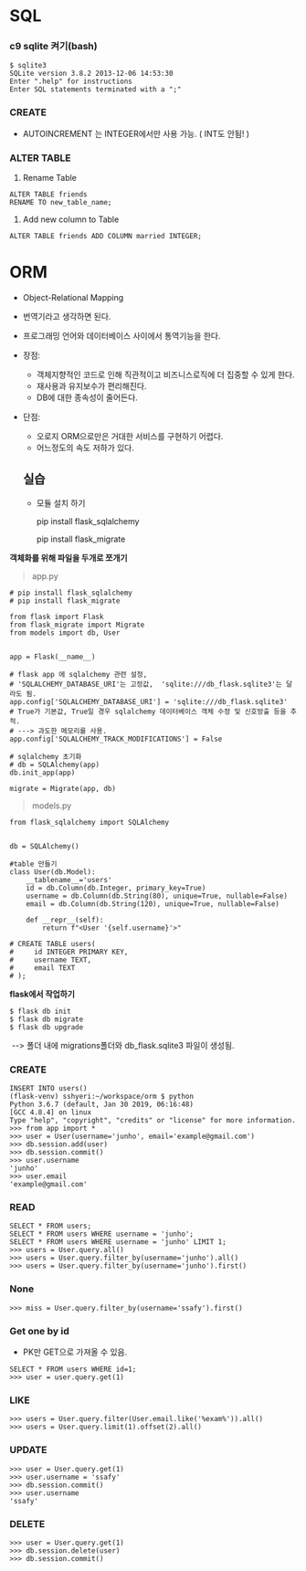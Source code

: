 # SQL

### c9 sqlite 켜기(bash)

```
$ sqlite3
SQLite version 3.8.2 2013-12-06 14:53:30
Enter ".help" for instructions
Enter SQL statements terminated with a ";"
```

### CREATE

- AUTOINCREMENT 는 INTEGER에서만 사용 가능. ( INT도 안됨! )

### ALTER TABLE

1. Rename Table

```
ALTER TABLE friends 
RENAME TO new_table_name;
```

1. Add new column to Table

```
ALTER TABLE friends ADD COLUMN married INTEGER;
```

# ORM

- Object-Relational Mapping

- 번역기라고 생각하면 된다.

- 프로그래밍 언어와 데이터베이스 사이에서 통역기능을 한다.

- 장점:

  - 객체지향적인 코드로 인해 직관적이고 비즈니스로직에 더 집중할 수 있게 한다.
  - 재사용과 유지보수가 편리해진다.
  - DB에 대한 종속성이 줄어든다.

- 단점:

  - 오로지 ORM으로만은 거대한 서비스를 구현하기 어렵다.
  - 어느정도의 속도 저하가 있다.

  ## 실습

  - 모듈 설치 하기

    pip install flask_sqlalchemy

    pip install flask_migrate

**객체화를 위해 파일을 두개로 쪼개기**

> app.py

```
# pip install flask_sqlalchemy
# pip install flask_migrate

from flask import Flask
from flask_migrate import Migrate
from models import db, User


app = Flask(__name__)

# flask app 에 sqlalchemy 관련 설정, 
# 'SQLALCHEMY_DATABASE_URI'는 고정값,  'sqlite:///db_flask.sqlite3'는 달라도 됨.
app.config['SQLALCHEMY_DATABASE_URI'] = 'sqlite:///db_flask.sqlite3' 
# True가 기본값, True일 경우 sqlalchemy 데이터베이스 객체 수정 및 신호방출 등을 추적.
# ---> 과도한 메모리를 사용.
app.config['SQLALCHEMY_TRACK_MODIFICATIONS'] = False

# sqlalchemy 초기화
# db = SQLAlchemy(app)
db.init_app(app)

migrate = Migrate(app, db)
```

> models.py

```
from flask_sqlalchemy import SQLAlchemy


db = SQLAlchemy()

#table 만들기
class User(db.Model):
    __tablename__='users'
    id = db.Column(db.Integer, primary_key=True)
    username = db.Column(db.String(80), unique=True, nullable=False)
    email = db.Column(db.String(120), unique=True, nullable=False)
    
    def __repr__(self):
        return f"<User '{self.username}'>" 
    
# CREATE TABLE users(
#     id INTEGER PRIMARY KEY,
#     username TEXT,
#     email TEXT
# );
```

**flask에서 작업하기**

```
$ flask db init
$ flask db migrate
$ flask db upgrade
```

​	--> 폴더 내에 migrations폴더와 db_flask.sqlite3 파일이 생성됨.

### CREATE

```
INSERT INTO users()
(flask-venv) sshyeri:~/workspace/orm $ python
Python 3.6.7 (default, Jan 30 2019, 06:16:48) 
[GCC 4.8.4] on linux
Type "help", "copyright", "credits" or "license" for more information.
>>> from app import *
>>> user = User(username='junho', email='example@gmail.com')
>>> db.session.add(user)
>>> db.session.commit()
>>> user.username
'junho'
>>> user.email
'example@gmail.com'
```

### READ

```
SELECT * FROM users;
SELECT * FROM users WHERE username = 'junho';
SELECT * FROM users WHERE username = 'junho' LIMIT 1;
>>> users = User.query.all()
>>> users = User.query.filter_by(username='junho').all()
>>> users = User.query.filter_by(username='junho').first()
```

### None

```
>>> miss = User.query.filter_by(username='ssafy').first()
```

### Get one by id

- PK만 GET으로 가져올 수 있음.

```
SELECT * FROM users WHERE id=1;
>>> user = user.query.get(1)
```

### LIKE

```
>>> users = User.query.filter(User.email.like('%exam%')).all()
>>> users = User.query.limit(1).offset(2).all()
```

### UPDATE

```
>>> user = User.query.get(1)
>>> user.username = 'ssafy'
>>> db.session.commit()
>>> user.username
'ssafy'
```

### DELETE

```
>>> user = User.query.get(1)
>>> db.session.delete(user)
>>> db.session.commit()
```